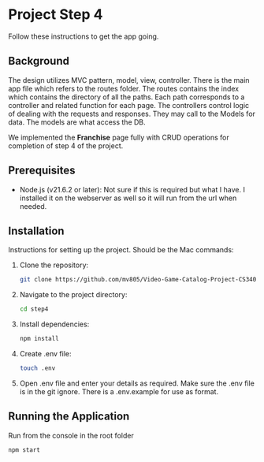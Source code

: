 # Project Step 4
Follow these instructions to get the app going. 

## Background
The design utilizes MVC pattern, model, view, controller. There is the main app file which refers to the routes folder. The routes contains the index which contains the directory of all the paths. Each path corresponds to a controller and related function for each page. The controllers control logic of dealing with the requests and responses. They may call to the Models for data. The models are what access the DB. 

We implemented the **Franchise** page fully with CRUD operations for completion of step 4 of the project. 

## Prerequisites

- Node.js (v21.6.2 or later): Not sure if this is required but what I have. I installed it on the webserver as well so it will run from the url when needed.

## Installation

Instructions for setting up the project. Should be the Mac commands:

1. Clone the repository:
    ```bash
    git clone https://github.com/mv805/Video-Game-Catalog-Project-CS340.git
    ```
2. Navigate to the project directory:
    ```bash
    cd step4
    ```
3. Install dependencies:
    ```bash
    npm install
    ```
4. Create .env file:
    ```bash
    touch .env
5. Open .env file and enter your details as required. Make sure the .env file is in the git ignore. There is a .env.example for use as format.


## Running the Application
Run from the console in the root folder
```bash
npm start
